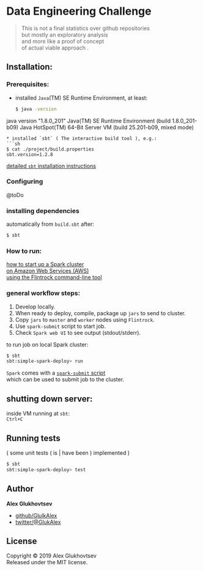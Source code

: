# Data Engineering Challenge
> This is not a final statistics over github repositories  
but mostly an exploratory analysis  
and more like a proof of concept  
of actual viable approach .

## Installation:
### Prerequisites:
* installed `Java`(TM) SE Runtime Environment, at least:
  ```sh
  $ java -version
java version "1.8.0_201"
Java(TM) SE Runtime Environment (build 1.8.0_201-b09)
Java HotSpot(TM) 64-Bit Server VM (build 25.201-b09, mixed mode)
  ```
* installed `sbt` ( The interactive build tool ), e.g.:  
  ```sh
  $ cat ./project/build.properties
  sbt.version=1.2.8
  ```
  [detailed `sbt` installation instructions](https://www.scala-sbt.org/download.html)

### Configuring 
@toDo  

### installing dependencies  
automatically from `build.sbt` after:
```sh
$ sbt
```

### How to run:
[how to start up a Spark cluster  
on Amazon Web Services (AWS)  
using the Flintrock command-line tool](https://heather.miller.am/blog/launching-a-spark-cluster-part-1.html#setting-up-flintrock-and-amazon-web-services)  

### general workflow steps:
1. Develop locally.
2. When ready to deploy, compile, package up `jars` to send to cluster.
3. Copy `jars` to `master` and `worker` nodes using `Flintrock`.
4. Use `spark-submit` script to start job.
5. Check `Spark web UI` to see output (stdout/stderr).  

to run job on local Spark cluster:  
```sh
$ sbt
sbt:simple-spark-deploy> run
```
`Spark` comes with a [`spark-submit` script]("https://spark.apache.org/docs/latest/spark-standalone.html#launching-spark-applications",
)  
which can be used to submit job to the cluster.  

## shutting down server:
inside VM running at `sbt`:  
`Ctrl+C`

## Running tests
( some unit tests ( is | have been ) implemented )
```sh
$ sbt
sbt:simple-spark-deploy> test
```

## Author
**Alex Glukhovtsev**

+ [github/GlulkAlex](https://github.com/GlulkAlex)
+ [twitter/@GlukAlex](https://twitter.com/GlukAlex)

## License
Copyright © 2019 Alex Glukhovtsev  
Released under the MIT license.

